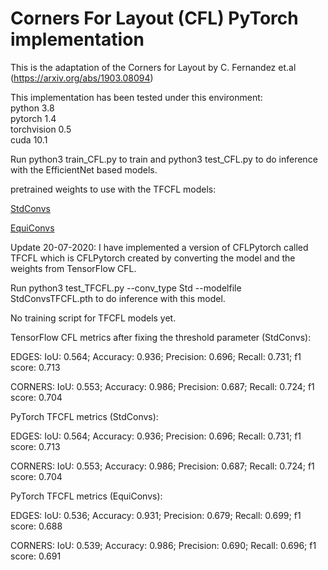 # Corners For Layout (CFL) PyTorch implementation

This is the adaptation of the Corners for Layout by C. Fernandez et.al (https://arxiv.org/abs/1903.08094)


This implementation has been tested under this environment:\
python 3.8\
pytorch 1.4\
torchvision 0.5\
cuda 10.1

Run python3 train_CFL.py to train and python3 test_CFL.py to do inference with the EfficientNet based models.

pretrained weights to use with the TFCFL models:

[StdConvs](https://drive.google.com/file/d/1yiEV9PRzdaYpsDcd94yEWSI0rU3_fa9S/view?usp=sharing)

[EquiConvs](https://drive.google.com/file/d/1aPyFFyYUgbUugpG9Gnpr4DKUgmgR1jdh/view?usp=sharing)

Update 20-07-2020:
I have implemented a version of CFLPytorch called TFCFL which is CFLPytorch created by converting the model and the weights from TensorFlow CFL.

Run python3 test_TFCFL.py --conv_type Std --modelfile StdConvsTFCFL.pth to do inference with this model. 

No training script for TFCFL models yet.

TensorFlow CFL metrics after fixing the threshold parameter (StdConvs):

EDGES: IoU: 0.564; Accuracy: 0.936; Precision: 0.696; Recall: 0.731; f1 score: 0.713

CORNERS: IoU: 0.553; Accuracy: 0.986; Precision: 0.687; Recall: 0.724; f1 score: 0.704

PyTorch TFCFL metrics (StdConvs): 

EDGES: IoU: 0.564; Accuracy: 0.936; Precision: 0.696; Recall: 0.731; f1 score: 0.713

CORNERS: IoU: 0.553; Accuracy: 0.986; Precision: 0.687; Recall: 0.724; f1 score: 0.704

PyTorch TFCFL metrics (EquiConvs):

EDGES: IoU: 0.536; Accuracy: 0.931; Precision: 0.679; Recall: 0.699; f1 score: 0.688

CORNERS: IoU: 0.539; Accuracy: 0.986; Precision: 0.690; Recall: 0.696; f1 score: 0.691



